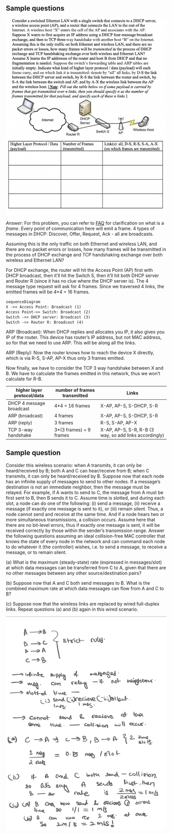 ## Sample questions

![](src/sample_dhcp.png)

*Answer*: For this problem, you can refer to [FAQ](dumb_questions.md) for clarification on what is a *frame*. Every point of communication here will emit a frame. 4 types of messages in DHCP: Discover, Offer, Request, Ack - all are broadcasts.

Assuming this is the only traffic on both Ethernet and wireless LAN, and there are no packet errors or losses, how many frames will be transmitted in the process of DHCP exchange and TCP handshaking exchange over both wireless and Ethernet LAN?

For DHCP exchange, the router will hit the Access Point (AP) first with DHCP broadcast, then it’ll hit the Switch S, then it’ll hit both DHCP server and Router R (since it has no clue where the DHCP server is). The 4 message type request will ask for 4 frames. Since we traversed 4 links, the emitted frames will be 4*4 = 16 frames.

```mermaid
sequenceDiagram
X ->> Access Point: Broadcast (1)
Access Point->> Switch: Broadcast (2)
Switch ->> DHCP server: Broadcast (3)
Switch ->> Router R: Broadcast (4)
```

ARP (Broadcast): When DHCP replies and allocates you IP, it also gives you IP of the router. This device has router’s IP address, but not MAC address, so for that we need to use ARP. This will be along all the links.

ARP (Reply): Now the router knows how to reach the device X directly, which is via R-S, S-AP, AP-X thus only 3 frames emitted.

Now finally, we have to consider the TCP 3 way handshake between X and B. We have to calculate the frames emitted in this network, thus we won’t calculate for R-B.


| higher layer protocol/data | number of frames transmitted | Links                                                  |
| -------------------------- | ---------------------------- | ------------------------------------------------------ |
| DHCP 4 message broadcast   | 4*4 = 16 frames              | X-AP, AP-S, S-DHCP, S-R                                |
| ARP (broadcast)            | 4 frames                     | X-AP, AP-S, S-DHCP, S-R                                |
| ARP (reply)                | 3 frames                     | R-S, S-AP, AP-X                                        |
| TCP 3-way handshake        | 3*(3 frames) = 9 frames      | X-AP, AP-S, S-R, R-B (3 way, so add links accordingly) |

## Sample question

Consider this wireless scenario: when A transmits, it can only be heard/received by B; both A and C can hear/receive from B; when C transmits, it can only be heard/received by B. Suppose now that each node has an infinite supply of messages to send to other nodes. If a message’s destination is not an immediate neighbor, then the message must be relayed. For example, if A wants to send to C, the message from A must be first sent to B, then B sends it to C. Assume time is slotted, and during each slot, a node can do one of the following: (i) send a message, (ii) receive a message (if exactly one message is sent to it), or (iii) remain silent. Thus, a node cannot send and receive at the same time. And if a node hears two or more simultaneous transmissions, a collision occurs. Assume here that there are no bit-level errors, thus if exactly one message is sent, it will be received correctly by those within the sender’s transmission range. Answer the following questions assuming an ideal collision-free MAC controller that knows the state of every node in the network and can command each node to do whatever it (the controller) wishes, i.e. to send a message, to receive a message, or to remain silent. 

(a) What is the maximum (steady-state) rate (expressed in messages/slot) at which data messages can be transferred from C to A, given that there are no other messages between any other source/destination pairs? 

(b) Suppose now that A and C both send messages to B. What is the combined maximum rate at which data messages can flow from A and C to B? 

(c) Suppose now that the wireless links are replaced by wired full-duplex links. Repeat questions (a) and (b) again in this wired scenario.

![](src/wireless_mac_sample.png)
